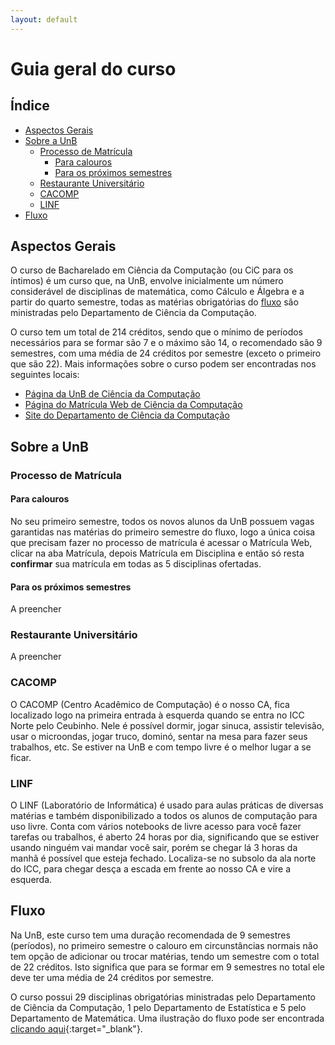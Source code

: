 ```yaml
---
layout: default
---
```


# Guia geral do curso

## Índice
- [Aspectos Gerais](#aspectos-gerais)
- [Sobre a UnB](#sobre-a-unb)
  - [Processo de Matrícula](#processo-de-matrícula)
    - [Para calouros](#para-calouros)
    - [Para os próximos semestres](#para-os-próximos-semestres)
  - [Restaurante Universitário](#ru)
  - [CACOMP](#cacomp)
  - [LINF](#linf)
- [Fluxo](#fluxo)
## [](#aspectos-gerais)Aspectos Gerais

O curso de Bacharelado em Ciência da Computação (ou CiC para os íntimos) é um curso que, na UnB, envolve inicialmente um número considerável de disciplinas de matemática, como Cálculo e Álgebra e a partir do quarto semestre, todas as matérias obrigatórias do [fluxo](#fluxo) são ministradas pelo Departamento de Ciência da Computação.

O curso tem um total de 214 créditos, sendo que o mínimo de períodos necessários para se formar são 7 e o máximo são 14, o recomendado são 9 semestres, com uma média de 24 créditos por semestre (exceto o primeiro que são 22). Mais informações sobre o curso podem ser encontradas nos seguintes locais:
 * [Página da UnB de Ciência da Computação](http://www.unb2.unb.br/aluno_de_graduacao/cursos/ciencia_da_computacao)
 * [Página do Matrícula Web de Ciência da Computação](https://matriculaweb.unb.br/graduacao/curso_dados.aspx?cod=370)
 * [Site do Departamento de Ciência da Computação](http://www.cic.unb.br/)

## [](#sobre-a-unb)Sobre a UnB

### Processo de Matrícula

#### Para calouros

No seu primeiro semestre, todos os novos alunos da UnB possuem vagas garantidas nas matérias do primeiro semestre do fluxo, logo a única coisa que precisam fazer no processo de matrícula é acessar o Matrícula Web, clicar na aba Matrícula, depois Matrícula em Disciplina e então só resta **confirmar** sua matrícula em todas as 5 disciplinas ofertadas.

#### Para os próximos semestres

A preencher

### Restaurante Universitário

A preencher

### CACOMP

O CACOMP (Centro Acadêmico de Computação) é o nosso CA, fica localizado logo na primeira entrada à esquerda quando se entra no ICC Norte pelo Ceubinho. Nele é possível dormir, jogar sinuca, assistir televisão, usar o microondas, jogar truco, dominó, sentar na mesa para fazer seus trabalhos, etc. Se estiver na UnB e com tempo livre é o melhor lugar a se ficar.

### LINF

O LINF (Laboratório de Informática) é usado para aulas práticas de diversas matérias e também disponibilizado a todos os alunos de computação para uso livre. Conta com vários notebooks de livre acesso para você fazer tarefas ou trabalhos, é aberto 24 horas por dia, significando que se estiver usando ninguém vai mandar você sair, porém se chegar lá 3 horas da manhã é possível que esteja fechado. Localiza-se no subsolo da ala norte do ICC, para chegar desça a escada em frente ao nosso CA e vire a esquerda. 

## [](#fluxo)Fluxo

Na UnB, este curso tem uma duração recomendada de 9 semestres (períodos), no primeiro semestre o calouro em circunstâncias normais não tem opção de adicionar ou trocar matérias, tendo um semestre com o total de 22 créditos. Isto significa que para se formar em 9 semestres no total ele deve ter uma média de 24 créditos por semestre.

O curso possui 29 disciplinas obrigatórias ministradas pelo Departamento de Ciência da Computação, 1 pelo Departamento de Estatística e 5 pelo Departamento de Matemática. Uma ilustração do fluxo pode ser encontrada [clicando aqui](/assets/img/fluxo.jpg){:target="_blank"}.
